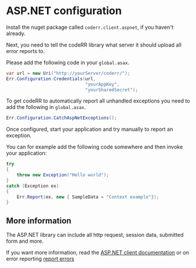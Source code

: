 ASP.NET configuration
=====================

Install the nuget package called `coderr.client.aspnet`, if you haven't already.

Next, you need to tell the codeRR library what server it should upload all error reports to.

Please add the following code in your `global.asax`.

```csharp
var url = new Uri("http://yourServer/coderr/");
Err.Configuration.Credentials(url, 
                              "yourAppKey", 
                              "yourSharedSecret");
```

To get codeRR to automatically report all unhandled exceptions you need to add the following in `global.asax`.

```csharp
Err.Configuration.CatchAspNetExceptions();
```

Once configured, start your application and try manually to report an exception.

You can for example add the following code somewhere and then invoke your application:


```csharp
try
{
    throw new Exception("Hello world");
}
catch (Exception ex)
{
    Err.Report(ex, new { SampleData = "Context example"});
}
```

## More information

The ASP.NET library can include all http request, session data, submitted form and more.

If you want more information, read the [ASP.NET client documentation](index.md) or on error reporting  [report errors](../../gettingstarted.md)
